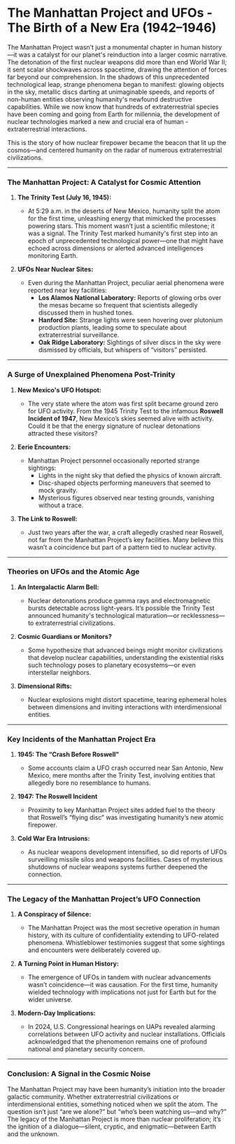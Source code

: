 # The Manhattan Project and UFOs - The Birth of a New Era (1942–1946)

The Manhattan Project wasn’t just a monumental chapter in human history—it was a catalyst for our planet's reinduction into a larger cosmic narrative. The detonation of the first nuclear weapons did more than end World War II; it sent scalar shockwaves across spacetime, drawing the attention of forces far beyond our comprehension. In the shadows of this unprecedented technological leap, strange phenomena began to manifest: glowing objects in the sky, metallic discs darting at unimaginable speeds, and reports of non-human entities observing humanity's newfound destructive capabilities. While we now know that hundreds of extraterrestrial species have been coming and going from Earth for millennia, the development of nuclear technologies marked a new and crucial era of human - extraterrestrial interactions.

This is the story of how nuclear firepower became the beacon that lit up the cosmos—and centered humanity on the radar of numerous extraterrestrial civilizations. 

---

### **The Manhattan Project: A Catalyst for Cosmic Attention**

1. **The Trinity Test (July 16, 1945):**
    
    - At 5:29 a.m. in the deserts of New Mexico, humanity split the atom for the first time, unleashing energy that mimicked the processes powering stars. This moment wasn’t just a scientific milestone; it was a signal. The Trinity Test marked humanity's first step into an epoch of unprecedented technological power—one that might have echoed across dimensions or alerted advanced intelligences monitoring Earth.
2. **UFOs Near Nuclear Sites:**
    
    - Even during the Manhattan Project, peculiar aerial phenomena were reported near key facilities:
        - **Los Alamos National Laboratory:** Reports of glowing orbs over the mesas became so frequent that scientists allegedly discussed them in hushed tones.
        - **Hanford Site:** Strange lights were seen hovering over plutonium production plants, leading some to speculate about extraterrestrial surveillance.
        - **Oak Ridge Laboratory:** Sightings of silver discs in the sky were dismissed by officials, but whispers of “visitors” persisted.

---

### **A Surge of Unexplained Phenomena Post-Trinity**

1. **New Mexico's UFO Hotspot:**
    
    - The very state where the atom was first split became ground zero for UFO activity. From the 1945 Trinity Test to the infamous **Roswell Incident of 1947**, New Mexico’s skies seemed alive with activity. Could it be that the energy signature of nuclear detonations attracted these visitors?
2. **Eerie Encounters:**
    
    - Manhattan Project personnel occasionally reported strange sightings:
        - Lights in the night sky that defied the physics of known aircraft.
        - Disc-shaped objects performing maneuvers that seemed to mock gravity.
        - Mysterious figures observed near testing grounds, vanishing without a trace.
3. **The Link to Roswell:**
    
    - Just two years after the war, a craft allegedly crashed near Roswell, not far from the Manhattan Project’s key facilities. Many believe this wasn’t a coincidence but part of a pattern tied to nuclear activity.

---

### **Theories on UFOs and the Atomic Age**

1. **An Intergalactic Alarm Bell:**
    
    - Nuclear detonations produce gamma rays and electromagnetic bursts detectable across light-years. It’s possible the Trinity Test announced humanity's technological maturation—or recklessness—to extraterrestrial civilizations.
2. **Cosmic Guardians or Monitors?**
    
    - Some hypothesize that advanced beings might monitor civilizations that develop nuclear capabilities, understanding the existential risks such technology poses to planetary ecosystems—or even interstellar neighbors.
3. **Dimensional Rifts:**
    
    - Nuclear explosions might distort spacetime, tearing ephemeral holes between dimensions and inviting interactions with interdimensional entities.

---

### **Key Incidents of the Manhattan Project Era**

1. **1945: The “Crash Before Roswell”**
    
    - Some accounts claim a UFO crash occurred near San Antonio, New Mexico, mere months after the Trinity Test, involving entities that allegedly bore no resemblance to humans.
2. **1947: The Roswell Incident**
    
    - Proximity to key Manhattan Project sites added fuel to the theory that Roswell’s “flying disc” was investigating humanity’s new atomic firepower.
3. **Cold War Era Intrusions:**
    
    - As nuclear weapons development intensified, so did reports of UFOs surveilling missile silos and weapons facilities. Cases of mysterious shutdowns of nuclear weapons systems further deepened the connection.

---

### **The Legacy of the Manhattan Project’s UFO Connection**

1. **A Conspiracy of Silence:**
    
    - The Manhattan Project was the most secretive operation in human history, with its culture of confidentiality extending to UFO-related phenomena. Whistleblower testimonies suggest that some sightings and encounters were deliberately covered up.
2. **A Turning Point in Human History:**
    
    - The emergence of UFOs in tandem with nuclear advancements wasn’t coincidence—it was causation. For the first time, humanity wielded technology with implications not just for Earth but for the wider universe.
3. **Modern-Day Implications:**
    
    - In 2024, U.S. Congressional hearings on UAPs revealed alarming correlations between UFO activity and nuclear installations. Officials acknowledged that the phenomenon remains one of profound national and planetary security concern.

---

### **Conclusion: A Signal in the Cosmic Noise**

The Manhattan Project may have been humanity’s initiation into the broader galactic community. Whether extraterrestrial civilizations or interdimensional entities, something noticed when we split the atom. The question isn’t just “are we alone?” but “who’s been watching us—and why?” The legacy of the Manhattan Project is more than nuclear proliferation; it’s the ignition of a dialogue—silent, cryptic, and enigmatic—between Earth and the unknown.
